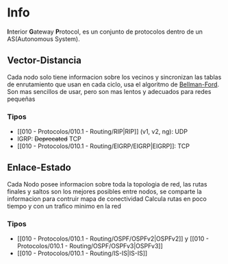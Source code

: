 # Info
**I**nterior **G**ateway **P**rotocol, es un conjunto de protocolos dentro de un AS(Autonomous System).

## Vector-Distancia
Cada nodo solo tiene informacion sobre los vecinos y sincronizan las tablas de enrutamiento que usan en cada ciclo, usa el algoritmo de [Bellman-Ford](https://es.wikipedia.org/wiki/Algoritmo_de_Bellman-Ford). 
Son mas sencillos de usar, pero son mas lentos y adecuados para redes pequeñas

### Tipos
- [[010 - Protocolos/010.1 - Routing/RIP|RIP]] (v1, v2, ng): UDP
- IGRP: ~~Deprecated~~ TCP
- [[010 - Protocolos/010.1 - Routing/EIGRP/EIGRP|EIGRP]]: TCP

## Enlace-Estado
Cada Nodo posee informacion sobre toda la topologia de red, las rutas finales y saltos son los mejores posibles entre nodos, se comparte la informacion para contruir mapa de conectividad
Calcula rutas en poco tiempo y con un trafico minimo en la red

### Tipos
- [[010 - Protocolos/010.1 - Routing/OSPF/OSPFv2|OSPFv2]] y [[010 - Protocolos/010.1 - Routing/OSPF/OSPFv3|OSPFv3]]
- [[010 - Protocolos/010.1 - Routing/IS-IS|IS-IS]]